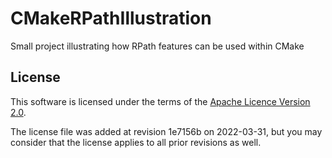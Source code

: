 CMakeRPathIllustration
======================

Small project illustrating how RPath features can be used within CMake

## License

This software is licensed under the terms of the [Apache Licence Version 2.0](LICENSE).

The license file was added at revision 1e7156b on 2022-03-31, but you may consider that the license applies to all prior revisions as well.
